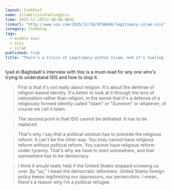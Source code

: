 ```yaml
---
layout: linkPost
name: IslamCrisisFuelingIsis
time: 2015-11-18T22:48:00.003Z
linkurl: "http://www.vox.com/2015/11/18/9756658/legitimacy-islam-isis"
category: linkblog
tags: 
  - middle east
  - isis
  - islam
published: true
title: "There's a Crisis of Legitimacy within Islam, and it's fueling ISIS"
---
```


Iyad el-Baghdadi's interview with Vox is a must-read for any one who's trying to understand ISIS and how to stop it. 

> First is that it's not really about religion. It's about the defense of religion-based identity. It's better to look at it through the lens of nationalism rather than religion, in the sense that it's a defense of a religiously formed identity called "Islam" or "Sunnism" or whatever; of course we call it Islam.

> The second point is that ISIS cannot be defeated. It has to be replaced. 

> That's why I say that a political solution has to precede the religious reform. It can't be the other way. You truly cannot have religious reform without political reform. You cannot have religious reform under tyranny. That's why we have to start somewhere, and that somewhere has to be democracy.

> I think it would really help if the United States stopped screwing us over. By "us," I mean the democratic reformers. United States foreign policy keeps legitimizing our oppressors, our persecutors. I mean, there's a reason why I'm a political refugee.

